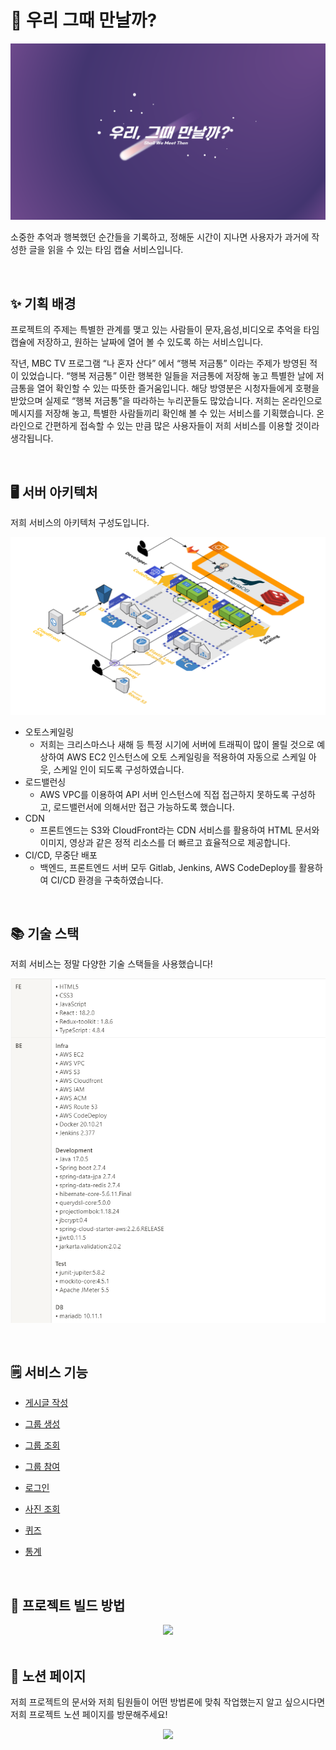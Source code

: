 # 💟 우리 그때 만날까?

![logo](./assets/image/logo2.png)

소중한 추억과 행복했던 순간들을 기록하고, 정해둔 시간이 지나면 사용자가 과거에 작성한 글을 읽을 수 있는 타임 캡슐 서비스입니다.

<br>

## ✨ 기획 배경

프로젝트의 주제는 특별한 관계를 맺고 있는 사람들이 문자,음성,비디오로 추억을 타임 캡슐에 저장하고,  원하는 날짜에 열어 볼 수 있도록 하는 서비스입니다.

작년, MBC TV 프로그램 “나 혼자 산다” 에서 “행복 저금통” 이라는 주제가 방영된 적이 있었습니다. “행복 저금통” 이란 행복한 일들을 저금통에 저장해 놓고 특별한 날에 저금통을 열어 확인할 수 있는 따뜻한 즐거움입니다. 해당 방영분은 시청자들에게 호평을 받았으며 실제로 “행복 저금통”을 따라하는 누리꾼들도 많았습니다. 저희는 온라인으로 메시지를 저장해 놓고, 특별한 사람들끼리 확인해 볼 수 있는 서비스를 기획했습니다. 온라인으로 간편하게 접속할 수 있는 만큼 많은 사용자들이 저희 서비스를 이용할 것이라 생각됩니다.

<br>

## 🖥️ 서버 아키텍처

저희 서비스의 아키텍처 구성도입니다.

![architecture](./assets/image/architecture.png)

- 오토스케일링
    - 저희는 크리스마스나 새해 등 특정 시기에 서버에 트래픽이 많이 몰릴 것으로 예상하여 AWS EC2 인스턴스에 오토 스케일링을 적용하여 자동으로 스케일 아웃, 스케일 인이 되도록 구성하였습니다.
- 로드밸런싱
    - AWS VPC를 이용하여 API 서버 인스턴스에 직접 접근하지 못하도록 구성하고, 로드밸런서에 의해서만 접근 가능하도록 했습니다.
- CDN
    - 프론트엔드는 S3와 CloudFront라는 CDN 서비스를 활용하여 HTML 문서와 이미지, 영상과 같은 정적 리소스를 더 빠르고 효율적으로 제공합니다.
- CI/CD, 무중단 배포
    - 백엔드, 프론트엔드 서버 모두 Gitlab, Jenkins, AWS CodeDeploy를 활용하여 CI/CD 환경을 구축하였습니다.

<br>

## 📚 기술 스택

저희 서비스는 정말 다양한 기술 스택들을 사용했습니다!

![architecture](./assets/image/technology.png)

<br>

## 🗒️ 서비스 기능

- [게시글 작성](./assets/docs/%EA%B2%8C%EC%8B%9C%EA%B8%80%20%EC%9E%91%EC%84%B1.md)

- [그룹 생성](./assets/docs/%EA%B7%B8%EB%A3%B9%20%EC%83%9D%EC%84%B1.md)

- [그룹 조회](./assets/docs/%EA%B7%B8%EB%A3%B9%20%EC%A1%B0%ED%9A%8C.md)

- [그룹 참여](./assets/docs/%EA%B7%B8%EB%A3%B9%20%EC%B0%B8%EC%97%AC.md)

- [로그인](./assets/docs/%EB%A1%9C%EA%B7%B8%EC%9D%B8.md)

- [사진 조회](./assets/docs/%EC%82%AC%EC%A7%84%20%EC%A1%B0%ED%9A%8C.md)

- [퀴즈](./assets/docs/%ED%80%B4%EC%A6%88.md)

- [통계](./assets/docs/%ED%86%B5%EA%B3%84.md)

<br>

## 🔖 프로젝트 빌드 방법

<div align="center">
    <a href="https://plum-fuchsia-e80.notion.site/bfd60cb40715429bbeb267fd1e621b30">
        <img src="https://img.shields.io/badge/link-E6526F?style=for-the-badge&logo=Undertale&logoColor=white">
    </a>
</div>

<br>

## 📝 노션 페이지

저희 프로젝트의 문서와 저희 팀원들이 어떤 방법론에 맞춰 작업했는지 알고 싶으시다면 저희 프로젝트 노션 페이지를 방문해주세요!

<div align="center">
    <a href="https://plum-fuchsia-e80.notion.site/115185a358e2441c8a8c7224b3e44b93">
        <img src="https://img.shields.io/badge/notion-000000?style=for-the-badge&logo=Notion&logoColor=white">
    </a>
</div>